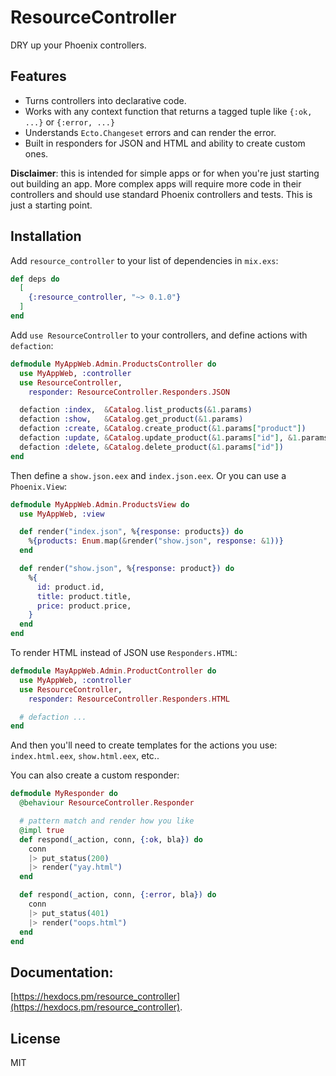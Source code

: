 # ResourceController

DRY up your Phoenix controllers.

## Features

- Turns controllers into declarative code.
- Works with any context function that returns a tagged tuple like `{:ok, ...}` or `{:error, ...}`
- Understands `Ecto.Changeset` errors and can render the error.
- Built in responders for JSON and HTML and ability to create custom ones.

**Disclaimer**: this is intended for simple apps or for when you're just starting out building an app. More complex apps will require more code in their controllers and should use standard Phoenix controllers and tests. This is just a starting point.

## Installation

Add `resource_controller` to your list of dependencies in `mix.exs`:

```elixir
def deps do
  [
    {:resource_controller, "~> 0.1.0"}
  ]
end
```

Add `use ResourceController` to your controllers, and define actions with `defaction`:

```elixir
defmodule MyAppWeb.Admin.ProductsController do
  use MyAppWeb, :controller
  use ResourceController,
    responder: ResourceController.Responders.JSON

  defaction :index,  &Catalog.list_products(&1.params)
  defaction :show,   &Catalog.get_product(&1.params)
  defaction :create, &Catalog.create_product(&1.params["product"])
  defaction :update, &Catalog.update_product(&1.params["id"], &1.params["product"])
  defaction :delete, &Catalog.delete_product(&1.params["id"])
end
```

Then define a `show.json.eex` and `index.json.eex`. Or you can use a `Phoenix.View`:

```elixir
defmodule MyAppWeb.Admin.ProductsView do
  use MyAppWeb, :view

  def render("index.json", %{response: products}) do
    %{products: Enum.map(&render("show.json", response: &1))}
  end

  def render("show.json", %{response: product}) do
    %{
      id: product.id,
      title: product.title,
      price: product.price,
    }
  end
end
```

To render HTML instead of JSON use `Responders.HTML`:

```elixir
defmodule MayAppWeb.Admin.ProductController do
  use MyAppWeb, :controller
  use ResourceController,
    responder: ResourceController.Responders.HTML

  # defaction ...
end
```

And then you'll need to create templates for the actions you use: `index.html.eex`, `show.html.eex`, etc..

You can also create a custom responder:

```elixir
defmodule MyResponder do
  @behaviour ResourceController.Responder

  # pattern match and render how you like
  @impl true
  def respond(_action, conn, {:ok, bla}) do
    conn
    |> put_status(200)
    |> render("yay.html")
  end

  def respond(_action, conn, {:error, bla}) do
    conn
    |> put_status(401)
    |> render("oops.html")
  end
end
```

## Documentation:

[https://hexdocs.pm/resource_controller](https://hexdocs.pm/resource_controller).

## License

MIT
